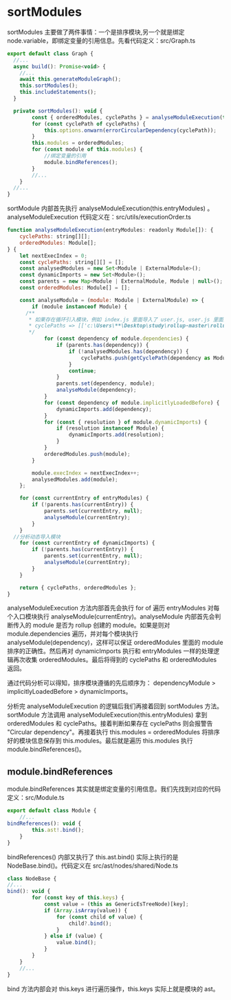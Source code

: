 # sortModules

sortModules 主要做了两件事情：一个是排序模块,另一个就是绑定 node.variable，即绑定变量的引用信息。先看代码定义：src/Graph.ts

```js
export default class Graph {
  //...
  async build(): Promise<void> {
    //...
    await this.generateModuleGraph();
    this.sortModules();
    this.includeStatements();
  }

  private sortModules(): void {
		const { orderedModules, cyclePaths } = analyseModuleExecution(this.entryModules);
		for (const cyclePath of cyclePaths) {
			this.options.onwarn(errorCircularDependency(cyclePath));
		}
		this.modules = orderedModules;
		for (const module of this.modules) {
			//绑定变量的引用
			module.bindReferences();
		}
		//...
	}
  //...
}
```

sortModule 内部首先执行 analyseModuleExecution(this.entryModules) 。analyseModuleExecution 代码定义在：src/utils/executionOrder.ts

```js
function analyseModuleExecution(entryModules: readonly Module[]): {
	cyclePaths: string[][];
	orderedModules: Module[];
} {
	let nextExecIndex = 0;
	const cyclePaths: string[][] = [];
	const analysedModules = new Set<Module | ExternalModule>();
	const dynamicImports = new Set<Module>();
	const parents = new Map<Module | ExternalModule, Module | null>();
	const orderedModules: Module[] = [];

	const analyseModule = (module: Module | ExternalModule) => {
		if (module instanceof Module) {
      /**
       * 如果存在循环引入模块，例如 index.js 里面导入了 user.js, user.js 里面又导入了 index.js 则两者之间称为循环引用。
       * cyclePaths => [['c:\Users\**\Desktop\study\rollup-master\rollup\example\index.js', 'c:\Users\**\Desktop\study\rollup-master\rollup\example\user.js', 'c:\Users\**\Desktop\study\rollup-master\rollup\example\index.js']]
       */
			for (const dependency of module.dependencies) {
				if (parents.has(dependency)) {
					if (!analysedModules.has(dependency)) {
						cyclePaths.push(getCyclePath(dependency as Module, module, parents));
					}
					continue;
				}
				parents.set(dependency, module);
				analyseModule(dependency);
			}
			for (const dependency of module.implicitlyLoadedBefore) {
				dynamicImports.add(dependency);
			}
			for (const { resolution } of module.dynamicImports) {
				if (resolution instanceof Module) {
					dynamicImports.add(resolution);
				}
			}
			orderedModules.push(module);
		}

		module.execIndex = nextExecIndex++;
		analysedModules.add(module);
	};

	for (const currentEntry of entryModules) {
		if (!parents.has(currentEntry)) {
			parents.set(currentEntry, null);
			analyseModule(currentEntry);
		}
	}
  //分析动态导入模块
	for (const currentEntry of dynamicImports) {
		if (!parents.has(currentEntry)) {
			parents.set(currentEntry, null);
			analyseModule(currentEntry);
		}
	}

	return { cyclePaths, orderedModules };
}
```

analyseModuleExecution 方法内部首先会执行 for of 遍历 entryModules 对每个入口模块执行 analyseModule(currentEntry)。analyseModule 内部首先会判断传入的 module 是否为 rollup 创建的 module。如果是则对 module.dependencies 遍历，并对每个模块执行 analyseModule(dependency)，这样可以保证 orderedModules 里面的 module 排序的正确性。然后再对 dynamicImports 执行和 entryModules 一样的处理逻辑再次收集 orderedModules。最后将得到的 cyclePaths 和 orderedModules 返回。

通过代码分析可以得知，排序模块遵循的先后顺序为： dependencyModule > implicitlyLoadedBefore > dynamicImports。

分析完 analyseModuleExecution 的逻辑后我们再接着回到 sortModules 方法。sortModule 方法调用 analyseModuleExecution(this.entryModules) 拿到 orderedModules 和 cyclePaths。接着判断如果存在 cyclePaths 则会报警告 "Circular dependency"。再接着执行 this.modules = orderedModules 将排序好的模块信息保存到 this.modules。最后就是遍历 this.modules 执行 module.bindReferences()。

## module.bindReferences

module.bindReferences 其实就是绑定变量的引用信息。我们先找到对应的代码定义：src/Module.ts

```js
export default class Module {
	//...
bindReferences(): void {
		this.ast!.bind();
	}
}
```

bindReferences() 内部又执行了 this.ast.bind() 实际上执行的是 NodeBase.bind()。代码定义在 src/ast/nodes/shared/Node.ts

```js
class NodeBase {
//...
bind(): void {
		for (const key of this.keys) {
			const value = (this as GenericEsTreeNode)[key];
			if (Array.isArray(value)) {
				for (const child of value) {
					child?.bind();
				}
			} else if (value) {
				value.bind();
			}
		}
	}
	//...
}
```

bind 方法内部会对 this.keys 进行遍历操作，this.keys 实际上就是模块的 ast。
